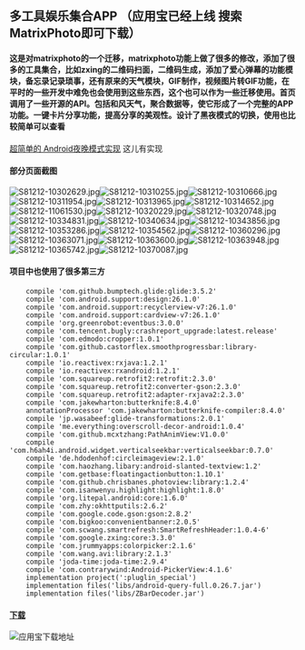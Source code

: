 ##  多工具娱乐集合APP （应用宝已经上线 搜索MatrixPhoto即可下载）
#### 这是对matrixphoto的一个迁移，matrixphoto功能上做了很多的修改，添加了很多的工具集合，比如zxing的二维码扫面，二维码生成，添加了爱心弹幕的功能模块，备忘录记录琐事，还有原来的天气模块，GIF制作，视频图片转GIF功能，在平时的一些开发中难免也会使用到这些东西，这个也可以作为一些迁移使用。首页调用了一些开源的API。包括和风天气，聚合数据等，使它形成了一个完整的APP功能。一键卡片分享功能，提高分享的美观性。设计了黑夜模式的切换，使用也比较简单可以查看
[超简单的 Android夜晚模式实现](https://www.jianshu.com/p/f1c09e483b11)  这儿有实现

#### 部分页面截图
![S81212-10302629.jpg](https://upload-images.jianshu.io/upload_images/3001453-eb8cfbc5dce17a40.jpg?imageMogr2/auto-orient/strip%7CimageView2/2/w/1240)![S81212-10310255.jpg](https://upload-images.jianshu.io/upload_images/3001453-d13534b2bb20deba.jpg?imageMogr2/auto-orient/strip%7CimageView2/2/w/1240)![S81212-10310666.jpg](https://upload-images.jianshu.io/upload_images/3001453-50fea1848e9c0687.jpg?imageMogr2/auto-orient/strip%7CimageView2/2/w/1240)![S81212-10311954.jpg](https://upload-images.jianshu.io/upload_images/3001453-29aeb4788f1c52d8.jpg?imageMogr2/auto-orient/strip%7CimageView2/2/w/1240)![S81212-10313965.jpg](https://upload-images.jianshu.io/upload_images/3001453-cd0f07a36a58df45.jpg?imageMogr2/auto-orient/strip%7CimageView2/2/w/1240)![S81212-10314652.jpg](https://upload-images.jianshu.io/upload_images/3001453-54c150f7726d6a8e.jpg?imageMogr2/auto-orient/strip%7CimageView2/2/w/1240)![S81212-11061530.jpg](https://upload-images.jianshu.io/upload_images/3001453-d87fa8014a5cf180.jpg?imageMogr2/auto-orient/strip%7CimageView2/2/w/1240)![S81212-10320229.jpg](https://upload-images.jianshu.io/upload_images/3001453-a4a313b02fa74e4d.jpg?imageMogr2/auto-orient/strip%7CimageView2/2/w/1240)![S81212-10320748.jpg](https://upload-images.jianshu.io/upload_images/3001453-59015ccbe1fb5ac8.jpg?imageMogr2/auto-orient/strip%7CimageView2/2/w/1240)![S81212-10334831.jpg](https://upload-images.jianshu.io/upload_images/3001453-d00ec5ef7851b978.jpg?imageMogr2/auto-orient/strip%7CimageView2/2/w/1240)![S81212-10340634.jpg](https://upload-images.jianshu.io/upload_images/3001453-dd13e54f59b4952f.jpg?imageMogr2/auto-orient/strip%7CimageView2/2/w/1240)![S81212-10343856.jpg](https://upload-images.jianshu.io/upload_images/3001453-13dcbb05cd6f3757.jpg?imageMogr2/auto-orient/strip%7CimageView2/2/w/1240)![S81212-10353286.jpg](https://upload-images.jianshu.io/upload_images/3001453-921d879f3807c6cc.jpg?imageMogr2/auto-orient/strip%7CimageView2/2/w/1240)![S81212-10354562.jpg](https://upload-images.jianshu.io/upload_images/3001453-91370523df922534.jpg?imageMogr2/auto-orient/strip%7CimageView2/2/w/1240)![S81212-10360296.jpg](https://upload-images.jianshu.io/upload_images/3001453-ae6eda9364975a7b.jpg?imageMogr2/auto-orient/strip%7CimageView2/2/w/1240)![S81212-10363071.jpg](https://upload-images.jianshu.io/upload_images/3001453-3c6a900f9f86a909.jpg?imageMogr2/auto-orient/strip%7CimageView2/2/w/1240)![S81212-10363600.jpg](https://upload-images.jianshu.io/upload_images/3001453-8325de14896eac48.jpg?imageMogr2/auto-orient/strip%7CimageView2/2/w/1240)![S81212-10363948.jpg](https://upload-images.jianshu.io/upload_images/3001453-69e95130ed77b70f.jpg?imageMogr2/auto-orient/strip%7CimageView2/2/w/1240)![S81212-10365742.jpg](https://upload-images.jianshu.io/upload_images/3001453-8f4ff112cddc8a9c.jpg?imageMogr2/auto-orient/strip%7CimageView2/2/w/1240)![S81212-10370087.jpg](https://upload-images.jianshu.io/upload_images/3001453-92c239133bab99bc.jpg?imageMogr2/auto-orient/strip%7CimageView2/2/w/1240)

#### 项目中也使用了很多第三方 
        compile 'com.github.bumptech.glide:glide:3.5.2'
        compile 'com.android.support:design:26.1.0'
        compile 'com.android.support:recyclerview-v7:26.1.0'
        compile 'com.android.support:cardview-v7:26.1.0'
        compile 'org.greenrobot:eventbus:3.0.0'
        compile 'com.tencent.bugly:crashreport_upgrade:latest.release'
        compile 'com.edmodo:cropper:1.0.1'
        compile 'com.github.castorflex.smoothprogressbar:library-circular:1.0.1'
        compile 'io.reactivex:rxjava:1.2.1'
        compile 'io.reactivex:rxandroid:1.2.1'
        compile 'com.squareup.retrofit2:retrofit:2.3.0'
        compile 'com.squareup.retrofit2:converter-gson:2.3.0'
        compile 'com.squareup.retrofit2:adapter-rxjava2:2.3.0'
        compile 'com.jakewharton:butterknife:8.4.0'
        annotationProcessor 'com.jakewharton:butterknife-compiler:8.4.0'
        compile 'jp.wasabeef:glide-transformations:2.0.1'
        compile 'me.everything:overscroll-decor-android:1.0.4'
        compile 'com.github.mcxtzhang:PathAnimView:V1.0.0'
        compile 'com.h6ah4i.android.widget.verticalseekbar:verticalseekbar:0.7.0'
        compile 'de.hdodenhof:circleimageview:2.1.0'
        compile 'com.haozhang.libary:android-slanted-textview:1.2'
        compile 'com.getbase:floatingactionbutton:1.10.1'
        compile 'com.github.chrisbanes.photoview:library:1.2.4'
        compile 'com.isanwenyu.highlight:highlight:1.8.0'
        compile 'org.litepal.android:core:1.6.0'
        compile 'com.zhy:okhttputils:2.6.2'
        compile 'com.google.code.gson:gson:2.8.2'
        compile 'com.bigkoo:convenientbanner:2.0.5'
        compile 'com.scwang.smartrefresh:SmartRefreshHeader:1.0.4-6'
        compile 'com.google.zxing:core:3.3.0'
        compile 'com.jrummyapps:colorpicker:2.1.6'
        compile 'com.wang.avi:library:2.1.3'
        compile 'joda-time:joda-time:2.9.4'
        compile 'com.contrarywind:Android-PickerView:4.1.6'
        implementation project(':pluglin_special')
        implementation files('libs/android-query-full.0.26.7.jar')
        implementation files('libs/ZBarDecoder.jar')

#### [下载](http://app.qq.com/#id=detail&appid=1105962710)
![应用宝下载地址](http://upload-images.jianshu.io/upload_images/3001453-7fc76659461b6b8e.png)
